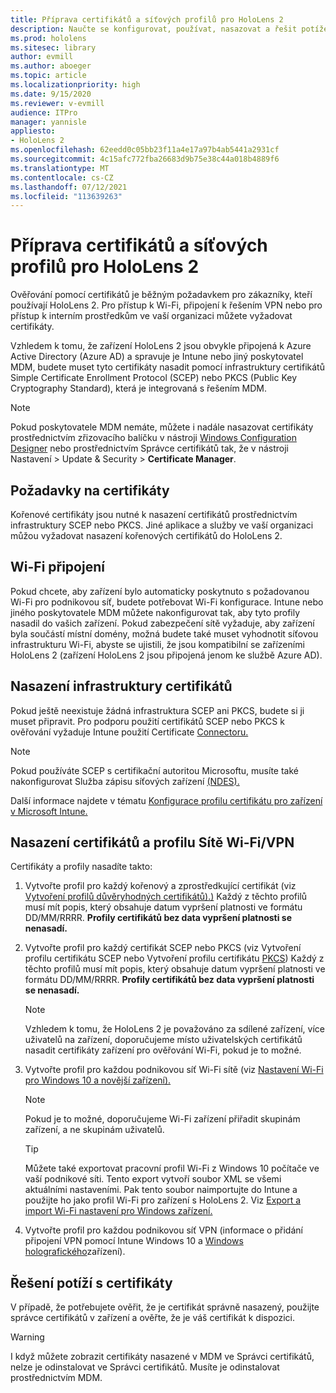 ```yaml
---
title: Příprava certifikátů a síťových profilů pro HoloLens 2
description: Naučte se konfigurovat, používat, nasazovat a řešit potíže s certifikáty pro síť na HoloLens 2 zařízeních hybridní reality.
ms.prod: hololens
ms.sitesec: library
author: evmill
ms.author: aboeger
ms.topic: article
ms.localizationpriority: high
ms.date: 9/15/2020
ms.reviewer: v-evmill
audience: ITPro
manager: yannisle
appliesto:
- HoloLens 2
ms.openlocfilehash: 62eedd0c05bb23f11a4e17a97b4ab5441a2931cf
ms.sourcegitcommit: 4c15afc772fba26683d9b75e38c44a018b4889f6
ms.translationtype: MT
ms.contentlocale: cs-CZ
ms.lasthandoff: 07/12/2021
ms.locfileid: "113639263"
---
```

# <a name="prepare-certificates-and-network-profiles-for-hololens-2"></a>Příprava certifikátů a síťových profilů pro HoloLens 2

Ověřování pomocí certifikátů je běžným požadavkem pro zákazníky, kteří používají HoloLens 2. Pro přístup k Wi-Fi, připojení k řešením VPN nebo pro přístup k interním prostředkům ve vaší organizaci můžete vyžadovat certifikáty.

Vzhledem k tomu, že zařízení HoloLens 2 jsou obvykle připojená k Azure Active Directory (Azure AD) a spravuje je Intune nebo jiný poskytovatel MDM, budete muset tyto certifikáty nasadit pomocí infrastruktury certifikátů Simple Certificate Enrollment Protocol (SCEP) nebo PKCS (Public Key Cryptography Standard), která je integrovaná s řešením MDM. 

>[!NOTE]
> Pokud poskytovatele MDM nemáte, můžete i nadále nasazovat certifikáty prostřednictvím zřizovacího [](certificate-manager.md) balíčku v nástroji [Windows Configuration Designer](https://www.microsoft.com/p/windows-configuration-designer/9nblggh4tx22?rtc=1&activetab=pivot:regionofsystemrequirementstab) nebo prostřednictvím Správce certifikátů tak, že v nástroji Nastavení > Update & Security > **Certificate Manager**. [](hololens-provisioning.md#steps-for-creating-provisioning-packages)

## <a name="certificate-requirements"></a>Požadavky na certifikáty
Kořenové certifikáty jsou nutné k nasazení certifikátů prostřednictvím infrastruktury SCEP nebo PKCS. Jiné aplikace a služby ve vaší organizaci můžou vyžadovat nasazení kořenových certifikátů do HoloLens 2. 

## <a name="wi-fi-connectivity-requirements"></a>Wi-Fi připojení
Pokud chcete, aby zařízení bylo automaticky poskytnuto s požadovanou Wi-Fi pro podnikovou síť, budete potřebovat Wi-Fi konfigurace. Intune nebo jiného poskytovatele MDM můžete nakonfigurovat tak, aby tyto profily nasadil do vašich zařízení. Pokud zabezpečení sítě vyžaduje, aby zařízení byla součástí místní domény, možná budete také muset vyhodnotit síťovou infrastrukturu Wi-Fi, abyste se ujistili, že jsou kompatibilní se zařízeními HoloLens 2 (zařízení HoloLens 2 jsou připojená jenom ke službě Azure AD).

## <a name="deploy-certificate-infrastructure"></a>Nasazení infrastruktury certifikátů
Pokud ještě neexistuje žádná infrastruktura SCEP ani PKCS, budete si ji muset připravit. Pro podporu použití certifikátů SCEP nebo PKCS k ověřování vyžaduje Intune použití Certificate [Connectoru.](/mem/intune/protect/certificate-connectors)

> [!NOTE]
> Pokud používáte SCEP s certifikační autoritou Microsoftu, musíte také nakonfigurovat Služba zápisu síťových zařízení [(NDES).](/mem/intune/protect/certificates-scep-configure#set-up-ndes)

Další informace najdete v tématu [Konfigurace profilu certifikátu pro zařízení v Microsoft Intune.](/intune/certificates-configure)

## <a name="deploy-certificates-and-wi-fivpn-profile"></a>Nasazení certifikátů a profilu Sítě Wi-Fi/VPN
Certifikáty a profily nasadíte takto:
1.  Vytvořte profil pro každý kořenový a zprostředkující certifikát (viz [Vytvoření profilů důvěryhodných certifikátů).)](/intune/protect/certificates-configure#create-trusted-certificate-profiles) Každý z těchto profilů musí mít popis, který obsahuje datum vypršení platnosti ve formátu DD/MM/RRRR. **Profily certifikátů bez data vypršení platnosti se nenasadí.**
1.  Vytvořte profil pro každý certifikát SCEP nebo PKCS (viz Vytvoření profilu certifikátu SCEP nebo Vytvoření profilu certifikátu [PKCS](/intune/protect/certficates-pfx-configure#create-a-pkcs-certificate-profile)) Každý z těchto profilů musí mít popis, který obsahuje datum vypršení platnosti ve formátu DD/MM/RRRR. **Profily certifikátů bez data vypršení platnosti se nenasadí.**

    > [!NOTE]
    > Vzhledem k tomu, že HoloLens 2 je považováno za sdílené zařízení, více uživatelů na zařízení, doporučujeme místo uživatelských certifikátů nasadit certifikáty zařízení pro ověřování Wi-Fi, pokud je to možné.

3.  Vytvořte profil pro každou podnikovou síť Wi-Fi sítě (viz [Nastavení Wi-Fi pro Windows 10 a novější zařízení).](/intune/wi-fi-settings-windows) 
    > [!NOTE]
    > Pokud je to možné, doporučujeme [](/mem/intune/configuration/device-profile-assign) Wi-Fi zařízení přiřadit skupinám zařízení, a ne skupinám uživatelů. 

    > [!TIP]
    > Můžete také exportovat pracovní profil Wi-Fi z Windows 10 počítače ve vaší podnikové síti. Tento export vytvoří soubor XML se všemi aktuálními nastaveními. Pak tento soubor naimportujte do Intune a použijte ho jako profil Wi-Fi pro zařízení s HoloLens 2. Viz [Export a import Wi-Fi nastavení pro Windows zařízení.](/mem/intune/configuration/wi-fi-settings-import-windows-8-1)

4.  Vytvořte profil pro každou podnikovou síť VPN (informace o přidání připojení VPN pomocí Intune Windows 10 a [Windows holografického](/intune/vpn-settings-windows-10)zařízení).

## <a name="troubleshooting-certificates"></a>Řešení potíží s certifikáty

V případě, že potřebujete ověřit, že je certifikát [](certificate-manager.md) správně nasazený, použijte správce certifikátů v zařízení a ověřte, že je váš certifikát k dispozici.  

>[!WARNING]
> I když můžete zobrazit certifikáty nasazené v MDM ve Správci certifikátů, nelze je odinstalovat ve Správci certifikátů. Musíte je odinstalovat prostřednictvím MDM.



